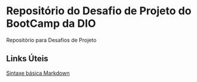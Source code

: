 # Repositório do Desafio de Projeto do BootCamp da DIO
Repositório para Desafios de Projeto

## Links Úteis

[Sintaxe básica  Markdown](https://markdown.net.br/sintaxe-basica/)
